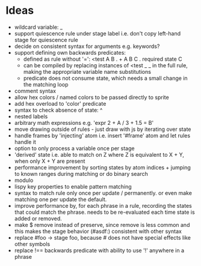 # Ideas
- wildcard variable: _
- support quiescence rule under stage label i.e. don't copy left-hand stage for quiescence rule
- decide on consistent syntax for arguments e.g. keywords?
- support defining own backwards predicates:
  - defined as rule without '=': <test A B . + A B C . required state C
  - can be compiled by replacing instances of <test _ _ in the full rule, making the appropriate variable name substitutions
  - predicate does not consume state, which needs a small change in the matching loop
- comment syntax
- allow hex colors / named colors to be passed directly to sprite
- add hex overload to 'color' predicate
- syntax to check absence of state: ^
- nested labels
- arbitrary math expressions e.g. 'expr 2 + A / 3 + 1.5 = B'
- move drawing outside of rules - just draw with js by iterating over state
- handle frames by 'injecting' atom i.e. insert '#frame' atom and let rules handle it
- option to only process a variable once per stage
- 'derived' state i.e. able to match on Z where Z is equivalent to X + Y, when only X + Y are present
- performance improvement by sorting states by atom indices + jumping to known ranges during matching or do binary search
- modulo
- lispy key properties to enable pattern matching
- syntax to match rule only once per update / permanently. or even make matching one per update the default.
- improve performance by, for each phrase in a rule, recording the states that could match the phrase. needs to be re-evaluated each time state is added or removed.
- make $ remove instead of preserve, since remove is less common and this makes the stage behavior (#asdf:) consistent with other syntax
- replace #foo -> stage foo, because # does not have special effects like other symbols
- replace !== backwards predicate with ability to use '!' anywhere in a phrase
